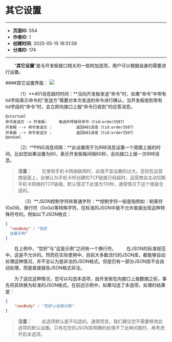 # 其它设置

---
- **页面ID**: 554
- **作者ID**: 1
- **创建时间**: 2025-05-15 18:51:59
- **分类ID**: 174
---

　　“**其它设置**”是与开发板接口相关的一些附加选项，用户可以根据自身的需要进行设置。
　　

####其它设置界面：
![](images/93a0cba3_6825c49ecad0b.png)

　
　　（1）**401消息超时时间：**当向开发板发送“命令”时，如果“命令”中带有tid字段表示命令的“发送方”需要对本次发送的命令进行确认，当开发板收到带有tid字段的“命令”时，会立即向接口上报“命令已收到”的应答消息。
```plantuml
@startuml
命令发送方 -> 开发板:　　　电话外呼拨号命令（tid:order3587）
开发板 --> 命令发送方 :　         返回401消息（tid:order3587）
开发板 --> 命令发送方 :　         返回681消息（tid:order3587）
@enduml
```
 　
　　（2）**PING消息间隔：**此设置用于为998消息设置一个周期上报的时间。比如您如果设置为60，表示开发板每间隔60秒，会向接口上报一次998消息。
> **注意：**
　　在使用手机卡网络联网时，此值不宜设置的过大。否则在运营商层面上，会被认为手机卡所创建的TCP链接已经超时，运营商会主动切断手机卡网络的TCP链接。默认情况下此值为110秒，通常情况下这个值是合适的。

　　
　　（3）**JSON控制字符转普通字符：**控制字符一般是指例如：制表符(0x09)、换行符（0x0a)等特殊字符。在标准的JSON中是不允许直接出现这种特殊符号的。例如以下JSON格式：
  ```json
{
	"smsBody" : "您好
	这是示例"
}
  ```
　　在上例中，“您好”与“这是示例”之间有一个换行符。
　　在JSON的标准规范中，这是不允许的。然而在实际使用中，目前大多数流行的JSON库，都能够自动处理这种情况，并不会认为是非法的JSON格式。但是仍有一部分JSON库不会自动处理，而是直接报告JSON格式非法。

　　为了适应这种情况，您可以勾选本选项，由开发板在向接口上报数据之前，事先将其转换为标准的JSON格式。在前述示例中，如果勾选了本选项，处理的结果是：
```json
{
	"smsBody" : "您好\n这是示例"
}
```

> **注意：**
　　此选项默认是不勾选的。通常而言，我们建议您不需要修改此选项的默认设置。只有在您的JSON库明确的处理不了此种问题时，再考虑开启本选项。

